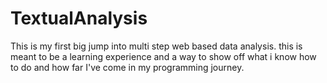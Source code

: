 # TextualAnalysis
This is my first big jump into multi step web based data analysis. this is meant to be a learning experience and a way to show off what i know how to do and how far I've come in my programming journey.  
